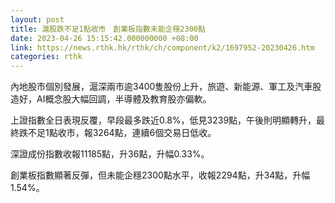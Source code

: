 ```yaml
---
layout: post
title: 滬股跌不足1點收市　創業板指數未能企穩2300點
date: 2023-04-26 15:15:42.000000000 +08:00
link: https://news.rthk.hk/rthk/ch/component/k2/1697952-20230426.htm
categories: rthk
---
```


內地股市個別發展，滬深兩市逾3400隻股份上升，旅遊、新能源、軍工及汽車股造好，AI概念股大幅回調，半導體及教育股亦偏軟。

上證指數全日表現反覆，早段最多跌近0.8%，低見3239點，午後則明顯轉升，最終跌不足1點收市，報3264點，連續6個交易日低收。

深證成份指數收報11185點，升36點，升幅0.33%。

創業板指數顯著反彈，但未能企穩2300點水平，收報2294點，升34點，升幅1.54%。
